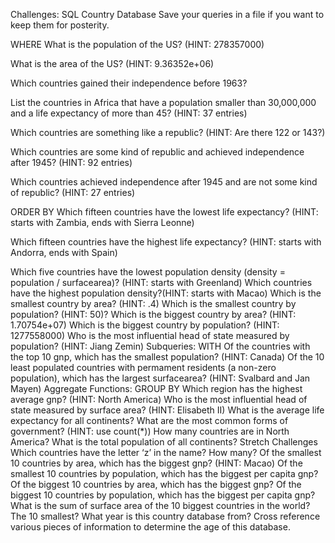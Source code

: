 Challenges: SQL Country Database
Save your queries in a file if you want to keep them for posterity.

WHERE
What is the population of the US? (HINT: 278357000)
<!-- SELECT name, population 
FROM country
WHERE name = 'United States' -->
What is the area of the US? (HINT: 9.36352e+06)
<!-- SELECT name, surfacearea 
FROM country
WHERE name = 'United States' -->

Which countries gained their independence before 1963?
<!-- SELECT name, indepyear 
FROM country
WHERE indepyear < 1963 -->
List the countries in Africa that have a population smaller than 30,000,000 and a life expectancy of more than 45? (HINT: 37 entries)
<!-- SELECT name, population, lifeexpectancy 
FROM country
WHERE population < 30000000
AND lifeexpectancy > 45
AND continent = 'Africa' -->
Which countries are something like a republic? (HINT: Are there 122 or 143?)
<!-- SELECT name governmentform
FROM country
WHERE governmentform
LIKE '%Republic' -->
Which countries are some kind of republic and achieved independence after 1945? (HINT: 92 entries)
<!-- SELECT name governmentform, indepyear
FROM country
WHERE governmentform
LIKE '%Republic'
AND indepyear > 1945 -->
Which countries achieved independence after 1945 and are not some kind of republic? (HINT: 27 entries)
<!-- SELECT name governmentform, indepyear
FROM country
WHERE governmentform
NOT LIKE '%Republic'
AND indepyear > 1945 -->
ORDER BY
Which fifteen countries have the lowest life expectancy? (HINT: starts with Zambia, ends with Sierra Leonne)
<!-- SELECT name country
FROM country
ORDER BY lifeexpectancy
LIMIT 15 -->
Which fifteen countries have the highest life expectancy? (HINT: starts with Andorra, ends with Spain)
<!-- SELECT name country, lifeexpectancy
FROM country
WHERE lifeexpectancy is not null
ORDER BY lifeexpectancy DESC
LIMIT 15 -->

Which five countries have the lowest population density (density = population / surfacearea)? (HINT: starts with Greenland)
Which countries have the highest population density?(HINT: starts with Macao)
Which is the smallest country by area? (HINT: .4)
Which is the smallest country by population? (HINT: 50)?
Which is the biggest country by area? (HINT: 1.70754e+07)
Which is the biggest country by population? (HINT: 1277558000)
Who is the most influential head of state measured by population? (HINT: Jiang Zemin)
Subqueries: WITH
Of the countries with the top 10 gnp, which has the smallest population? (HINT: Canada)
Of the 10 least populated countries with permament residents (a non-zero population), which has the largest surfacearea? (HINT: Svalbard and Jan Mayen)
Aggregate Functions: GROUP BY
Which region has the highest average gnp? (HINT: North America)
Who is the most influential head of state measured by surface area? (HINT: Elisabeth II)
What is the average life expectancy for all continents?
What are the most common forms of government? (HINT: use count(*))
How many countries are in North America?
What is the total population of all continents?
Stretch Challenges
Which countries have the letter ‘z’ in the name? How many?
Of the smallest 10 countries by area, which has the biggest gnp? (HINT: Macao)
Of the smallest 10 countries by population, which has the biggest per capita gnp?
Of the biggest 10 countries by area, which has the biggest gnp?
Of the biggest 10 countries by population, which has the biggest per capita gnp?
What is the sum of surface area of the 10 biggest countries in the world? The 10 smallest?
What year is this country database from? Cross reference various pieces of information to determine the age of this database.